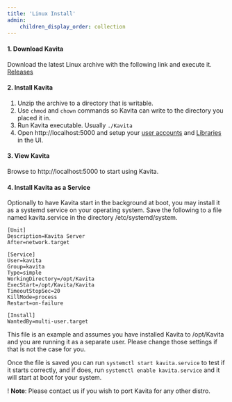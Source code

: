 ```yaml
---
title: 'Linux Install'
admin:
    children_display_order: collection
---
```


#### 1. Download Kavita

Download the latest Linux archive with the following link and execute it. [Releases](https://github.com/Kareadita/Kavita/releases)

#### 2. Install Kavita

1. Unzip the archive to a directory that is writable.
2. Use `chmod` and `chown` commands so Kavita can write to the directory you placed it in.
3. Run Kavita executable. Usually `./Kavita`
4. Open http://localhost:5000 and setup your [user accounts](https://wiki.kavitareader.com/guides/user-management) and [Libraries](https://wiki.kavitareader.com/guides/adding-a-library) in the UI.


#### 3. View Kavita

Browse to http://localhost:5000 to start using Kavita.

#### 4. Install Kavita as a Service

Optionally to have Kavita start in the background at boot, you may install it as a systemd service on your operating system. Save the following to a file named kavita.service in the directory /etc/systemd/system.

```
[Unit]
Description=Kavita Server
After=network.target

[Service]
User=kavita
Group=kavita
Type=simple
WorkingDirectory=/opt/Kavita
ExecStart=/opt/Kavita/Kavita
TimeoutStopSec=20
KillMode=process
Restart=on-failure

[Install]
WantedBy=multi-user.target
```

This file is an example and assumes you have installed Kavita to /opt/Kavita and you are running it as a separate user. Please change those settings if that is not the case for you.

Once the file is saved you can run `systemctl start kavita.service` to test if it starts correctly, and if does, run `systemctl enable kavita.service` and it will start at boot for your system.

! **Note**: Please contact us if you wish to port Kavita for any other distro.



